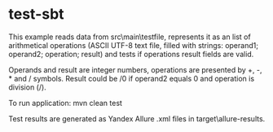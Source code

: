 # test-sbt
This example reads data from src\main\testfile, represents it as an list of arithmetical operations
(ASCII UTF-8 text file, filled with strings: operand1; operand2; operation; result) and tests if
operations result fields are valid.

Operands and result are integer numbers, operations are presented by +, -, * and / symbols.
Result could be /0 if operand2 equals 0 and operation is division (/).

To run application:
mvn clean test

Test results are generated as Yandex Allure .xml files in target\allure-results\.
